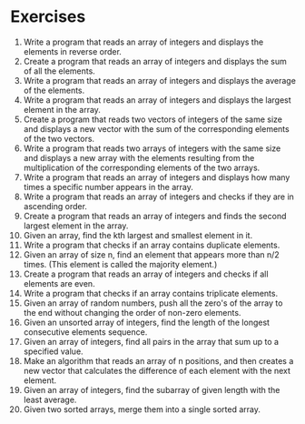 # Exercises

1. Write a program that reads an array of integers and displays the elements in reverse order.
2. Create a program that reads an array of integers and displays the sum of all the elements.
3. Write a program that reads an array of integers and displays the average of the elements.
4. Write a program that reads an array of integers and displays the largest element in the array.
5. Create a program that reads two vectors of integers of the same size and displays a new vector with the sum of the corresponding elements of the two vectors.
6. Write a program that reads two arrays of integers with the same size and displays a new array with the elements resulting from the multiplication of the corresponding elements of the two arrays.
7. Write a program that reads an array of integers and displays how many times a specific number appears in the array.
8. Write a program that reads an array of integers and checks if they are in ascending order.
9. Create a program that reads an array of integers and finds the second largest element in the array.
10.  Given an array, find the kth largest and smallest element in it.
11. Write a program that checks if an array contains duplicate elements.
12. Given an array of size n, find an element that appears more than n/2 times. (This element is called the majority element.)
13. Create a program that reads an array of integers and checks if all elements are even.
14. Write a program that checks if an array contains triplicate elements.
15. Given an array of random numbers, push all the zero's of the array to the end without changing the order of non-zero elements.
16. Given an unsorted array of integers, find the length of the longest consecutive elements sequence.
17. Given an array of integers, find all pairs in the array that sum up to a specified value.
18. Make an algorithm that reads an array of n positions, and then creates a new vector that calculates the difference of each element with the next element.
19. Given an array of integers, find the subarray of given length with the least average.
20. Given two sorted arrays, merge them into a single sorted array.